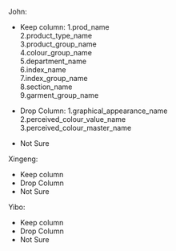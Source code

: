 John:
- Keep column:
    1.prod_name  
    2.product_type_name  
    3.product_group_name  
    4.colour_group_name  
    5.department_name  
    6.index_name    	
    7.index_group_name  
    8.section_name    
    9.garment_group_name    

- Drop Column:
    1.graphical_appearance_name  
    2.perceived_colour_value_name  
    3.perceived_colour_master_name  

- Not Sure

Xingeng:
- Keep column
- Drop Column
- Not Sure

Yibo:
- Keep column
- Drop Column
- Not Sure


